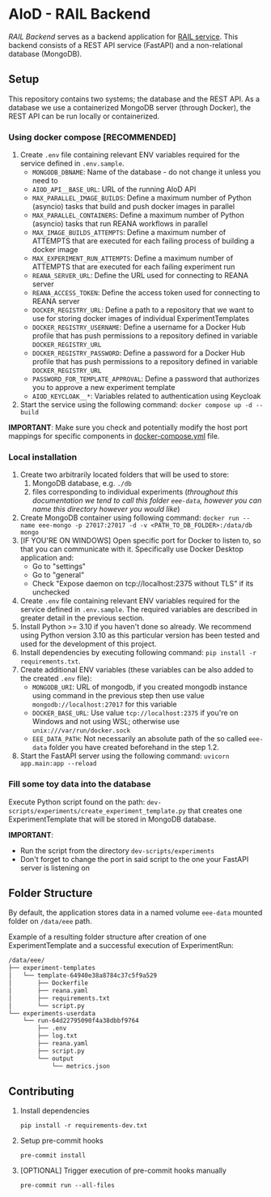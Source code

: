 # AIoD - RAIL Backend

_RAIL Backend_ serves as a backend application for [RAIL service](../README.md).
This backend consists of a REST API service (FastAPI) and a non-relational database (MongoDB).

## Setup

This repository contains two systems; the database and the REST API.
As a database we use a containerized MongoDB server (through Docker), the REST API can be run locally or containerized.

### Using docker compose [RECOMMENDED]

1. Create `.env` file containing relevant ENV variables required for the service defined in `.env.sample`.
    - `MONGODB_DBNAME`: Name of the database - do not change it unless you need to
    - `AIOD_API__BASE_URL`: URL of the running AIoD API
    - `MAX_PARALLEL_IMAGE_BUILDS`: Define a maximum number of Python (asyncio) tasks that build and push docker images
      in parallel
    - `MAX_PARALLEL_CONTAINERS`: Define a maximum number of Python (asyncio) tasks that run REANA workflows in parallel
    - `MAX_IMAGE_BUILDS_ATTEMPTS`: Define a maximum number of ATTEMPTS that are executed for each failing process of building a docker image
    - `MAX_EXPERIMENT_RUN_ATTEMPTS`: Define a maximum number of ATTEMPTS that are executed for each failing experiment
      run
    - `REANA_SERVER_URL`: Define the URL used for connecting to REANA server
    - `REANA_ACCESS_TOKEN`: Define the access token used for connecting to REANA server
    - `DOCKER_REGISTRY_URL`: Define a path to a repository that we want to use for storing docker images of individual
      ExperimentTemplates
    - `DOCKER_REGISTRY_USERNAME`: Define a username for a Docker Hub profile that has push permissions to a repository
      defined in variable `DOCKER_REGISTRY_URL`
    - `DOCKER_REGISTRY_PASSWORD`: Define a password for a Docker Hub profile that has push permissions to a repository
      defined in variable `DOCKER_REGISTRY_URL`
    - `PASSWORD_FOR_TEMPLATE_APPROVAL`: Define a password that authorizes you to approve a new experiment template
    - `AIOD_KEYCLOAK__*`: Variables related to authentication using Keycloak
1. Start the service using the following command: `docker compose up -d --build`

**IMPORTANT**: Make sure you check and potentially modify the host port mappings for specific components
in [docker-compose.yml](docker-compose.yml) file.

### Local installation

1. Create two arbitrarily located folders that will be used to store:
    1. MongoDB database, e.g. `./db`
    1. files corresponding to individual experiments (*throughout this documentation we tend to call this
       folder `eee-data`, however you can name this directory however you would like*)
1. Create MongoDB container using following
   command: `docker run --name eee-mongo -p 27017:27017 -d -v <PATH_TO_DB_FOLDER>:/data/db mongo`
1. [IF YOU'RE ON WINDOWS] Open specific port for Docker to listen to, so that you can communicate with it. Specifically
   use Docker Desktop application and:
    - Go to "settings"
    - Go to "general"
    - Check "Expose daemon on tcp://localhost:2375 without TLS" if its unchecked
1. Create `.env` file containing relevant ENV variables required for the service defined in `.env.sample`. The required
   variables are described in greater detail in the previous section.
1. Install Python >= 3.10 if you haven't done so already. We recommend using Python version 3.10 as this particular
   version has been tested and used for the development of this project.
1. Install dependencies by executing following command: `pip install -r requirements.txt`.
1. Create additional ENV variables (these variables can be also added to the created `.env` file):
    - `MONGODB_URI`: URL of mongodb, if you created mongodb instance using command in the previous step then use
      value `mongodb://localhost:27017` for this variable
    - `DOCKER_BASE_URL`: Use value `tcp://localhost:2375` if you're on Windows and not using WSL; otherwise
      use `unix:///var/run/docker.sock`
    - `EEE_DATA_PATH`: Not necessarily an absolute path of the so called `eee-data` folder you have created beforehand
      in the step 1.2.
1. Start the FastAPI server using the following command: `uvicorn app.main:app --reload`

### Fill some toy data into the database

Execute Python script found on the path: `dev-scripts/experiments/create_experiment_template.py` that creates one
ExperimentTemplate that will be stored in MongoDB database.

**IMPORTANT**:

- Run the script from the directory `dev-scripts/experiments`
- Don't forget to change the port in said script to the one your FastAPI server is listening on

## Folder Structure

By default, the application stores data in a named volume `eee-data` mounted folder on `/data/eee` path.

Example of a resulting folder structure after creation of one ExperimentTemplate and a successful execution of
ExperimentRun:

```bash
/data/eee/
├── experiment-templates
│   └── template-64940e38a8784c37c5f9a529
│       ├── Dockerfile
│       ├── reana.yaml
│       ├── requirements.txt
│       └── script.py
└── experiments-userdata
    └── run-64d22795090f4a38dbbf9764
        ├── .env
        ├── log.txt
        ├── reana.yaml
        ├── script.py
        └── output
            └── metrics.json
```

## Contributing

1. Install dependencies
   ```shell
   pip install -r requirements-dev.txt
   ```
1. Setup pre-commit hooks
   ```shell
   pre-commit install
   ```
1. [OPTIONAL] Trigger execution of pre-commit hooks manually
   ```shell
   pre-commit run --all-files
   ```